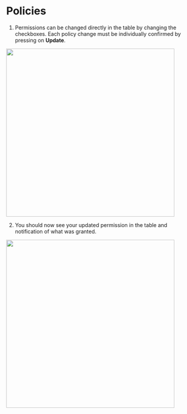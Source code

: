 # Policies

1. Permissions can be changed directly in the table by changing the checkboxes. Each policy change must be individually confirmed by pressing on **Update**.
  <img style="width: 450px" src="./assets/step-1.png" />

2. You should now see your updated permission in the table and notification of what was granted.
  <img style="width: 450px" src="./assets/step-2.png" />
